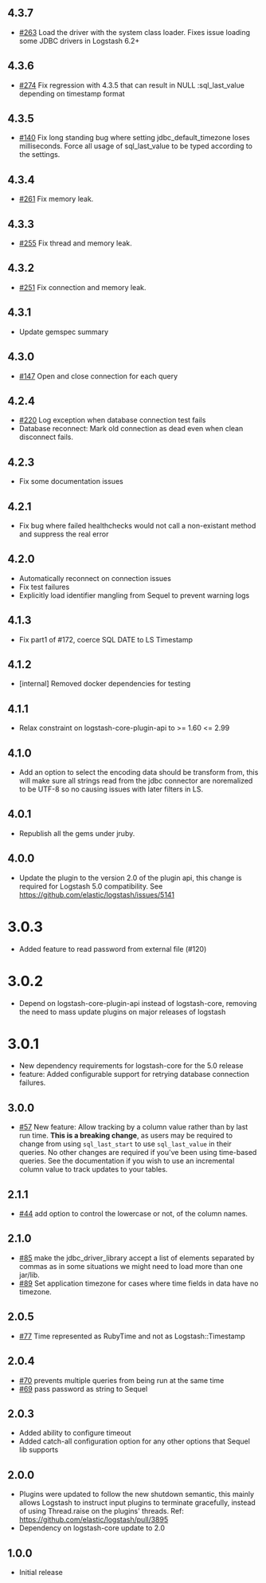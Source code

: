## 4.3.7
  - [#263](https://github.com/logstash-plugins/logstash-input-jdbc/issues/263) Load the driver with the system class loader. Fixes issue loading some JDBC drivers in Logstash 6.2+ 

## 4.3.6
  - [#274](https://github.com/logstash-plugins/logstash-input-jdbc/issues/274) Fix regression with 4.3.5 that can result in NULL :sql_last_value depending on timestamp format
  
## 4.3.5
  - [#140](https://github.com/logstash-plugins/logstash-input-jdbc/issues/140) Fix long standing bug where setting jdbc_default_timezone loses milliseconds. Force all usage of sql_last_value to be typed according to the settings.

## 4.3.4
  - [#261](https://github.com/logstash-plugins/logstash-input-jdbc/issues/261) Fix memory leak.

## 4.3.3
  - [#255](https://github.com/logstash-plugins/logstash-input-jdbc/issues/255) Fix thread and memory leak.

## 4.3.2
  - [#251](https://github.com/logstash-plugins/logstash-input-jdbc/issues/251) Fix connection and memory leak.

## 4.3.1
  - Update gemspec summary

## 4.3.0
  - [#147](https://github.com/logstash-plugins/logstash-input-jdbc/issues/147) Open and close connection for each query

## 4.2.4
  - [#220](https://github.com/logstash-plugins/logstash-input-jdbc/issues/220) Log exception when database connection test fails
  - Database reconnect: Mark old connection as dead even when clean disconnect fails.

## 4.2.3
  - Fix some documentation issues

## 4.2.1
 - Fix bug where failed healthchecks would not call a non-existant method and suppress the real error

## 4.2.0
 - Automatically reconnect on connection issues
 - Fix test failures
 - Explicitly load identifier mangling from Sequel to prevent
   warning logs

## 4.1.3
 - Fix part1 of #172, coerce SQL DATE to LS Timestamp

## 4.1.2
 - [internal] Removed docker dependencies for testing

## 4.1.1
 - Relax constraint on logstash-core-plugin-api to >= 1.60 <= 2.99

## 4.1.0
 - Add an option to select the encoding data should be transform from,
   this will make sure all strings read from the jdbc connector are
   noremalized to be UTF-8 so no causing issues with later filters in LS.

## 4.0.1
 - Republish all the gems under jruby.

## 4.0.0
 - Update the plugin to the version 2.0 of the plugin api, this change is required for Logstash 5.0 compatibility. See https://github.com/elastic/logstash/issues/5141

# 3.0.3
 - Added feature to read password from external file (#120)

# 3.0.2
 - Depend on logstash-core-plugin-api instead of logstash-core, removing the need to mass update plugins on major releases of logstash

# 3.0.1
 - New dependency requirements for logstash-core for the 5.0 release
 - feature: Added configurable support for retrying database connection
   failures.

## 3.0.0
 - [#57](https://github.com/logstash-plugins/logstash-input-jdbc/issues/57) New feature: Allow tracking by a column value rather than by last run time.  **This is a breaking change**, as users may be required to change from using `sql_last_start` to use `sql_last_value` in their queries.  No other changes are required if you've been using time-based queries.  See the documentation if you wish to use an incremental column value to track updates to your tables.

## 2.1.1
 - [#44](https://github.com/logstash-plugins/logstash-input-jdbc/issues/44) add option to control the lowercase or not, of the column names.

## 2.1.0
 - [#85](https://github.com/logstash-plugins/logstash-input-jdbc/issues/85) make the jdbc_driver_library accept a list of elements separated by commas as in some situations we might need to load more than one jar/lib.
 - [#89](https://github.com/logstash-plugins/logstash-input-jdbc/issues/89) Set application timezone for cases where time fields in data have no timezone.

## 2.0.5
 - [#77](https://github.com/logstash-plugins/logstash-input-jdbc/issues/77) Time represented as RubyTime and not as Logstash::Timestamp

## 2.0.4
 - [#70](https://github.com/logstash-plugins/logstash-input-jdbc/pull/70) prevents multiple queries from being run at the same time
 - [#69](https://github.com/logstash-plugins/logstash-input-jdbc/pull/69) pass password as string to Sequel

## 2.0.3
 - Added ability to configure timeout
 - Added catch-all configuration option for any other options that Sequel lib supports

## 2.0.0
 - Plugins were updated to follow the new shutdown semantic, this mainly allows Logstash to instruct input plugins to terminate gracefully,
   instead of using Thread.raise on the plugins' threads. Ref: https://github.com/elastic/logstash/pull/3895
 - Dependency on logstash-core update to 2.0

## 1.0.0
 - Initial release
